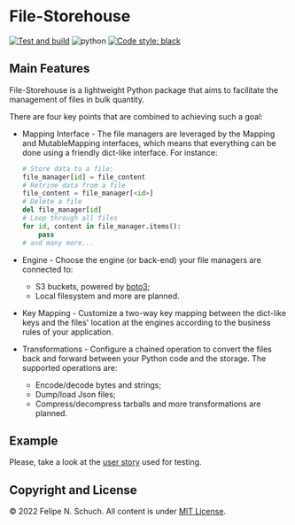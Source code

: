 # File-Storehouse

[![Test and build](https://github.com/fschuch/file_storehouse/actions/workflows/ci.yml/badge.svg)](https://github.com/fschuch/file_storehouse/actions/workflows/ci.yml)
![python](https://img.shields.io/badge/Python-3.8%2B-brightgreen)
[![Code style: black](https://img.shields.io/badge/code%20style-black-000000.svg)](https://github.com/psf/black)

## Main Features

File-Storehouse is a lightweight Python package that aims to facilitate the management of files in bulk quantity.

There are four key points that are combined to achieving such a goal:

* Mapping Interface - The file managers are leveraged by the Mapping and MutableMapping interfaces, which means that everything can be done using a friendly dict-like interface. For instance:

  ```python
  # Store data to a file:
  file_manager[id] = file_content
  # Retrine data from a file
  file_content = file_manager[<id>]
  # Delete a file
  del file_manager[id]
  # Loop through all files
  for id, content in file_manager.items():
      pass
  # and many more...
  ```

* Engine - Choose the engine (or back-end) your file managers are connected to:

  * S3 buckets, powered by [boto3](https://boto3.amazonaws.com/v1/documentation/api/latest/index.html);
  * Local filesystem and more are planned.

* Key Mapping - Customize a two-way key mapping between the dict-like keys and the files' location at the engines according to the business rules of your application.

* Transformations - Configure a chained operation to convert the files back and forward between your Python code and the storage. The supported operations are:

  * Encode/decode bytes and strings;
  * Dump/load Json files;
  * Compress/decompress tarballs and more transformations are planned.

## Example

Please, take a look at the [user story](tests/test_user_story.py) used for testing.

## Copyright and License

© 2022 Felipe N. Schuch. All content is under [MIT License](https://github.com/fschuch/file_storehouse/blob/master/LICENSE).
